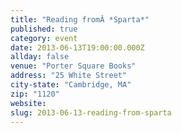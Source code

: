```yaml
---
title: "Reading fromÂ *Sparta*"
published: true
category: event
date: 2013-06-13T19:00:00.000Z
allday: false
venue: "Porter Square Books"
address: "25 White Street"
city-state: "Cambridge, MA"
zip: "1120"
website:
slug: 2013-06-13-reading-from-sparta
---
```


